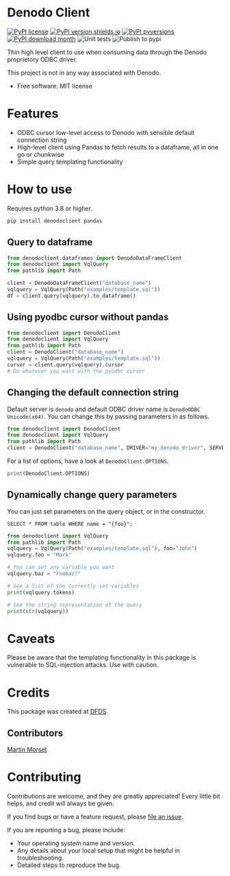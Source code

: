 # Denodo Client

[![PyPI license](https://img.shields.io/pypi/l/denodoclient.svg)](https://pypi.python.org/pypi/denodoclient/)
[![PyPI version shields.io](https://img.shields.io/pypi/v/denodoclient.svg)](https://pypi.python.org/pypi/denodoclient/)
[![PyPI pyversions](https://img.shields.io/pypi/pyversions/denodoclient.svg)](https://pypi.python.org/pypi/denodoclient/)
[![PyPI download month](https://img.shields.io/pypi/dm/denodoclient.svg)](https://pypi.python.org/pypi/denodoclient/)
![Unit tests](https://github.com/dfds-data/denodoclient/actions/workflows/python-package.yml/badge.svg)
![Publish to pypi](https://github.com/dfds-data/denodoclient/actions/workflows/python-publish.yml/badge.svg)

Thin high level client to use when consuming data through the Denodo proprietory ODBC driver.

This project is not in any way associated with Denodo.

- Free software: MIT license

# Features

- ODBC cursor low-level access to Denodo with sensible default connection string
- High-level client using Pandas to fetch results to a dataframe, all in one go or chunkwise
- Simple query templating functionality

# How to use

Requires python 3.8 or higher.

```bash
pip install denodoclient pandas
```

## Query to dataframe

```python
from denodoclient.dataframes import DenodoDataFrameClient
from denodoclient import VqlQuery
from pathlib import Path

client = DenodoDataFrameClient("database_name")
vqlquery = VqlQuery(Path("examples/template.sql"))
df = client.query(vqlquery).to_dataframe()
```

## Using pyodbc cursor without pandas

```python
from denodoclient import DenodoClient
from denodoclient import VqlQuery
from pathlib import Path
client = DenodoClient("database_name")
vqlquery = VqlQuery(Path("examples/template.sql"))
cursor = client.query(vqlquery).cursor
# Do whatever you want with the pyodbc cursor
```

## Changing the default connection string

Default server is `denodo` and default ODBC driver name is `DenodoODBC Unicode(x64)`. You can change
this by passing parameters in as follows.

```python
from denodoclient import DenodoClient
from denodoclient import VqlQuery
from pathlib import Path
client = DenodoClient("database_name", DRIVER="my_denodo_driver", SERVER="denodo-uat")
```

For a list of options, have a look at `DenodoClient.OPTIONS`.

```python
print(DenodoClient.OPTIONS)
```

## Dynamically change query parameters

You can just set parameters on the query object, or in the constructor.

```
SELECT * FROM table WHERE name = "{foo}";
```

```python
from denodoclient import VqlQuery
from pathlib import Path
vqlquery = VqlQuery(Path("examples/template.sql"), foo="John")
vqlquery.foo = "Mark"

# You can set any variable you want
vqlquery.baz = "Foobaz!"

# See a list of the currently set variables
print(vqlquery.tokens)

# See the string representation of the query
print(str(vqlquery))
```

# Caveats

Please be aware that the templating functionality in this package is vulnerable to SQL-injection
attacks. Use with caution.

# Credits

This package was created at [DFDS](https://www.dfds.com/).

## Contributors

[Martin Morset](https://github.com/dingobar/)

# Contributing

Contributions are welcome, and they are greatly appreciated! Every little bit helps, and credit will
always be given.

If you find bugs or have a feature request, please
[file an issue](https://github.com/dfds-data/denodoclient/issues).

If you are reporting a bug, please include:

- Your operating system name and version.
- Any details about your local setup that might be helpful in troubleshooting.
- Detailed steps to reproduce the bug.
